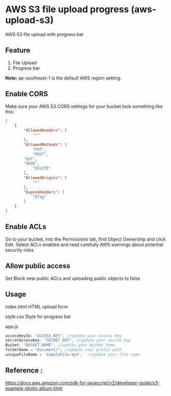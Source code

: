 # AWS S3 file upload progress (aws-upload-s3)
AWS S3 file upload with progress bar 

## Feature 
1. File Upload 
2. Progress bar

<strong>Note:</strong> ap-southeast-1 is the default AWS region setting.

## Enable CORS
Make sure your AWS S3 CORS settings for your bucket look something like this:
```json
[
    {
        "AllowedHeaders": [
            "*"
        ],
        "AllowedMethods": [
            "PUT",
            "POST",
	    "GET",
	    "HEAD",
            "DELETE"
        ],
        "AllowedOrigins": [
            "*"
        ],
        "ExposeHeaders": [
            "ETag"
        ]
    }
]
```

## Enable ACLs
Go to your bucket, into the Permissions tab, find Object Ownership and click Edit. Select ACLs enabled and read carefully AWS warnings about potential security risks

## Allow public access
Set Block new public ACLs and uploading public objects to false

## Usage
index.html
HTML upload form

style.css
Style for progress bar

app.js
```javascript
accessKeyId: "ACCESS_KEY", //update your access key
secretAccessKey: "SECRET_KEY", //update your secret key
Bucket: "BUCKET_NAME", //update your bucket name
folderName = "Document/"; //update your prefix path
uniqueFileName = 'SampleFile.mp4';  //update your file name
```
   
## Reference : 
https://docs.aws.amazon.com/sdk-for-javascript/v2/developer-guide/s3-example-photo-album.html

